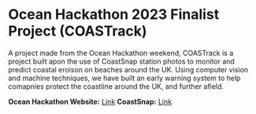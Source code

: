 # Ocean Hackathon 2023 Finalist Project (COASTrack)

A project made from the Ocean Hackathon weekend, COASTrack is a project built apon the use of 
CoastSnap station photos to monitor and predict coastal eroison on beaches around the UK. Using 
computer vision and machine techniques, we have built an early warning system to help comapnies protect
the coastline around the UK, and further afield.

__Ocean Hackathon Website:__ [Link](https://www.campusmer.fr/hackathon-2023-4222-0-0-0.html)
__CoastSnap:__ [Link](https://www.coastsnap.com/)

